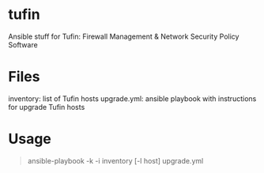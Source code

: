 # tufin
Ansible stuff for Tufin: Firewall Management &amp; Network Security Policy Software

# Files
inventory: list of Tufin hosts
upgrade.yml: ansible playbook with instructions for upgrade Tufin hosts

# Usage
> ansible-playbook -k -i inventory [-l host] upgrade.yml
